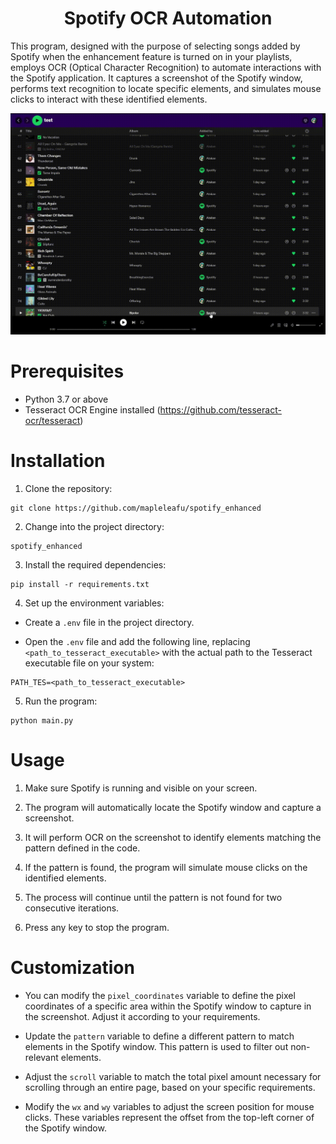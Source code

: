 <center>

# **Spotify OCR Automation**

</center>

This program, designed with the purpose of selecting songs added by Spotify when the enhancement feature is turned on in your playlists, employs OCR (Optical Character Recognition) to automate interactions with the Spotify application. It captures a screenshot of the Spotify window, performs text recognition to locate specific elements, and simulates mouse clicks to interact with these identified elements.


![](https://github.com/mapleleafu/spotify_enhanced/blob/main/video.gif)


# Prerequisites
- Python 3.7 or above
- Tesseract OCR Engine installed (https://github.com/tesseract-ocr/tesseract)
# Installation
1. Clone the repository:

```
git clone https://github.com/mapleleafu/spotify_enhanced
```
2. Change into the project directory:

```
spotify_enhanced
```

3. Install the required dependencies:

```
pip install -r requirements.txt
```
4. Set up the environment variables:

- Create a `.env` file in the project directory.

- Open the `.env` file and add the following line, replacing `<path_to_tesseract_executable>` with the actual path to the Tesseract executable file on your system:

```
PATH_TES=<path_to_tesseract_executable>
```
5. Run the program:

```
python main.py
```
# Usage
1. Make sure Spotify is running and visible on your screen.

2. The program will automatically locate the Spotify window and capture a screenshot.

3. It will perform OCR on the screenshot to identify elements matching the pattern defined in the code.

4. If the pattern is found, the program will simulate mouse clicks on the identified elements.

5. The process will continue until the pattern is not found for two consecutive iterations.

6. Press any key to stop the program.

# Customization

- You can modify the `pixel_coordinates` variable to define the pixel coordinates of a specific area within the Spotify window to capture in the screenshot. Adjust it according to your requirements.

- Update the `pattern` variable to define a different pattern to match elements in the Spotify window. This pattern is used to filter out non-relevant elements.

- Adjust the `scroll` variable to match the total pixel amount necessary for scrolling through an entire page, based on your specific requirements.

- Modify the `wx` and `wy` variables to adjust the screen position for mouse clicks. These variables represent the offset from the top-left corner of the Spotify window.